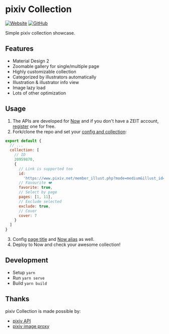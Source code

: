 # pixiv Collection

[![Website](https://img.shields.io/website/https/pixiv.now.sh.svg?style=for-the-badge)](https://pixiv.now.sh/)
[![GitHub](https://img.shields.io/github/license/kidonng/pixiv-collection.svg?style=for-the-badge)](./LICENSE)

Simple pixiv collection showcase.

## Features

- Material Design 2
- Zoomable gallery for single/multiple page
- Highly customizable collection
- Categorized by illustrators automatically
- Illustration & illustrator info view
- Image lazy load
- Lots of other optimization

## Usage

1. The APIs are developed for [Now](https://zeit.co/now) and if you don't have a ZEIT account, [register](https://zeit.co/signup) one for free.
2. Fork/clone the repo and set your [config and collection](./config.js):

```js
export default {
  // ...
  collection: [
    // ID
    20959870,
    {
      // Link is supported too
      id:
        'https://www.pixiv.net/member_illust.php?mode=medium&illust_id=20959870',
      // Favourite ❤️
      favorite: true,
      // Select by page
      pages: [1, 11],
      // Exclude selected
      exclude: true,
      // Cover
      cover: 7
    }
  ]
}
```

3. Config [page title](./public/index.html#L5) and [Now alias](./now.json#L25) as well.
4. Deploy to Now and check your awesome collection!

## Development

- Setup `yarn`
- Run `yarn serve`
- Build `yarn build`

## Thanks

pixiv Collection is made possible by:

- [pixiv API](https://api.imjad.cn/pixiv_v2.md)
- [pixiv image proxy](https://pixiv.cat/reverseproxy.html)
